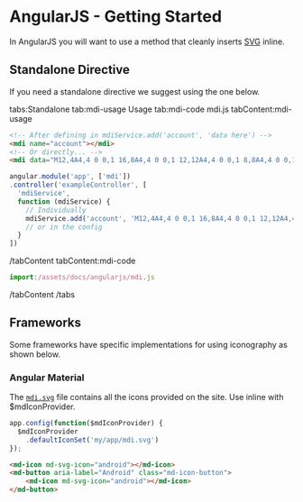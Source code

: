 # AngularJS - Getting Started

In AngularJS you will want to use a method that cleanly inserts [SVG](./svg) inline.

## Standalone Directive

If you need a standalone directive we suggest using the one below.

tabs:Standalone
tab:mdi-usage Usage
tab:mdi-code mdi.js
tabContent:mdi-usage

```html
<!-- After defining in mdiService.add('account', 'data here') -->
<mdi name="account"></mdi>
<!-- Or directly... -->
<mdi data="M12,4A4,4 0 0,1 16,8A4,4 0 0,1 12,12A4,4 0 0,1 8,8A4,4 0 0,1 12,4M12,14C16.42,14 20,15.79 20,18V20H4V18C4,15.79 7.58,14 12,14Z"></mdi>
```

```javascript
angular.module('app', ['mdi'])
.controller('exampleController', [
  'mdiService',
  function (mdiService) {
    // Individually
    mdiService.add('account', 'M12,4A4,4 0 0,1 16,8A4,4 0 0,1 12,12A4,4 0 0,1 8,8A4,4 0 0,1 12,4M12,14C16.42,14 20,15.79 20,18V20H4V18C4,15.79 7.58,14 12,14Z');
    // or in the config
  }
])
```

/tabContent
tabContent:mdi-code

```javascript
import:/assets/docs/angularjs/mdi.js
```

/tabContent
/tabs

## Frameworks

Some frameworks have specific implementations for using iconography as shown below.

### Angular Material

The [`mdi.svg`](https://materialdesignicons.com/api/download/angularmaterial/38EF63D0-4744-11E4-B3CF-842B2B6CFE1B) file contains all the icons provided on the site. Use inline with $mdIconProvider.

```javascript
app.config(function($mdIconProvider) {
  $mdIconProvider
    .defaultIconSet('my/app/mdi.svg')
});
```

```html
<md-icon md-svg-icon="android"></md-icon>
<md-button aria-label="Android" class="md-icon-button">
    <md-icon md-svg-icon="android"></md-icon>
</md-button>
```
